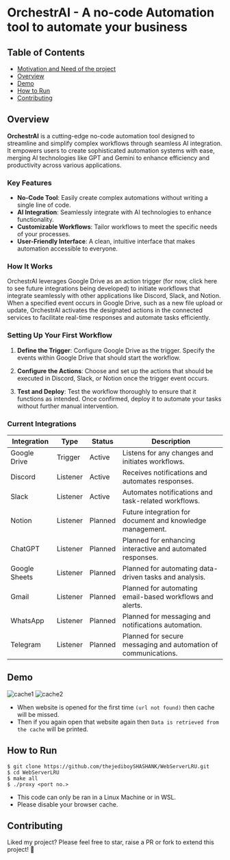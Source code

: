 # OrchestrAI - A no-code Automation tool to automate your business



## Table of Contents
- [Motivation and Need of the project](#motivation-and-need-of-the-project)
- [Overview](#overview)
- [Demo](#demo)
- [How to Run](#how-to-run)
- [Contributing](#contributing)

## Overview

**OrchestrAI**  is a cutting-edge no-code automation tool designed to streamline and simplify complex workflows through seamless AI integration. It empowers users to create sophisticated automation systems with ease, merging AI technologies like GPT and Gemini to enhance efficiency and productivity across various applications.

### Key Features

- **No-Code Tool**: Easily create complex automations without writing a single line of code.
- **AI Integration**: Seamlessly integrate with AI technologies to enhance functionality.
- **Customizable Workflows**: Tailor workflows to meet the specific needs of your processes.
- **User-Friendly Interface**: A clean, intuitive interface that makes automation accessible to everyone.

### How It Works

OrchestrAI leverages Google Drive as an action trigger (for now, click here to see future integrations being developed) to initiate workflows that integrate seamlessly with other applications like Discord, Slack, and Notion. 
When a specified event occurs in Google Drive, such as a new file upload or update, 
OrchestrAI activates the designated actions in the connected services to facilitate real-time responses and automate tasks efficiently.

### Setting Up Your First Workflow

1. **Define the Trigger**:
   Configure Google Drive as the trigger. Specify the events within Google Drive that should start the workflow.

2. **Configure the Actions**:
   Choose and set up the actions that should be executed in Discord, Slack, or Notion once the trigger event occurs.

3. **Test and Deploy**:
   Test the workflow thoroughly to ensure that it functions as intended. Once confirmed, deploy it to automate your tasks without further manual intervention.

### Current Integrations

<div align="center">

| Integration  | Type        | Status           | Description                                                  |
|--------------|-------------|------------------|--------------------------------------------------------------|
| Google Drive | Trigger     | Active           | Listens for any changes and initiates workflows.             |
| Discord      | Listener    | Active           | Receives notifications and automates responses.              |
| Slack        | Listener    | Active           | Automates notifications and task-related workflows.          |
| Notion       | Listener    | Planned          | Future integration for document and knowledge management.    |
| ChatGPT      | Listener    | Planned          | Planned for enhancing interactive and automated responses.   |
| Google Sheets| Listener    | Planned          | Planned for automating data-driven tasks and analysis.       |
| Gmail        | Listener    | Planned          | Planned for automating email-based workflows and alerts.     |
| WhatsApp     | Listener    | Planned          | Planned for messaging and notifications automation.          |
| Telegram     | Listener    | Planned          | Planned for secure messaging and automation of communications.|

</div>

## Demo

![cache1](https://github.com/thejediboySHASHANK/WebServerLRU/assets/95047201/a4b89400-fa83-4a22-b4ec-0b8d04db2462)
![cache2](https://github.com/thejediboySHASHANK/WebServerLRU/assets/95047201/b0273da1-947c-4b4d-8df8-1d6dfed511d6)

- When website is opened for the first time `(url not found)` then cache will be missed.
- Then if you again open that website again then `Data is retrieved from the cache` will be printed.

## How to Run

```
$ git clone https://github.com/thejediboySHASHANK/WebServerLRU.git
$ cd WebServerLRU
$ make all
$ ./proxy <port no.>
```

- This code can only be ran in a Linux Machine or in WSL.
- Please disable your browser cache.

## Contributing

Liked my project? Please feel free to star, raise a PR or fork to extend this project! 🚀

